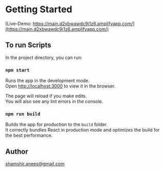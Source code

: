 # Getting Started 

[Live-Demo: https://main.d2xbwawdc9i1z6.amplifyapp.com/](https://main.d2xbwawdc9i1z6.amplifyapp.com/)


## To run Scripts

In the project directory, you can run:

### `npm start`

Runs the app in the development mode.\
Open [http://localhost:3000](http://localhost:3000) to view it in the browser.

The page will reload if you make edits.\
You will also see any lint errors in the console.

### `npm run build`

Builds the app for production to the `build` folder.\
It correctly bundles React in production mode and optimizes the build for the best performance.

## Author
 shamshir.anees@gmail.com